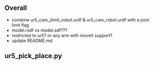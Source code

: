 ## Overall
- combine ur5_cam_jlimit_robot.urdf & ur5_cam_robot.urdf with a joint limit flag
- model.rsdf vs model.sdf???
- restricted to ur5? or any arm with moveit support?
- update README.md

## ur5_pick_place.py